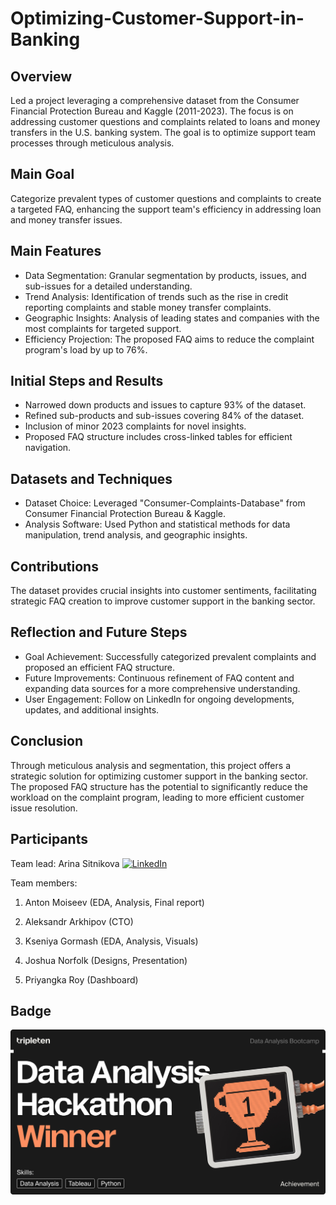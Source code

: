 # Optimizing-Customer-Support-in-Banking
## Overview
Led a project leveraging a comprehensive dataset from the Consumer Financial Protection Bureau and Kaggle (2011-2023). The focus is on addressing customer questions and complaints related to loans and money transfers in the U.S. banking system. The goal is to optimize support team processes through meticulous analysis.
## Main Goal
Categorize prevalent types of customer questions and complaints to create a targeted FAQ, enhancing the support team's efficiency in addressing loan and money transfer issues.
## Main Features
* Data Segmentation: Granular segmentation by products, issues, and sub-issues for a detailed understanding.
* Trend Analysis: Identification of trends such as the rise in credit reporting complaints and stable money transfer complaints.
* Geographic Insights: Analysis of leading states and companies with the most complaints for targeted support.
* Efficiency Projection: The proposed FAQ aims to reduce the complaint program's load by up to 76%.
## Initial Steps and Results
* Narrowed down products and issues to capture 93% of the dataset.
* Refined sub-products and sub-issues covering 84% of the dataset.
* Inclusion of minor 2023 complaints for novel insights.
* Proposed FAQ structure includes cross-linked tables for efficient navigation.
## Datasets and Techniques
* Dataset Choice: Leveraged "Consumer-Complaints-Database" from Consumer Financial Protection Bureau & Kaggle.
* Analysis Software: Used Python and statistical methods for data manipulation, trend analysis, and geographic insights.
## Contributions
The dataset provides crucial insights into customer sentiments, facilitating strategic FAQ creation to improve customer support in the banking sector.
## Reflection and Future Steps
* Goal Achievement: Successfully categorized prevalent complaints and proposed an efficient FAQ structure.
* Future Improvements: Continuous refinement of FAQ content and expanding data sources for a more comprehensive understanding.
* User Engagement: Follow on LinkedIn for ongoing developments, updates, and additional insights.
## Conclusion
Through meticulous analysis and segmentation, this project offers a strategic solution for optimizing customer support in the banking sector. The proposed FAQ structure has the potential to significantly reduce the workload on the complaint program, leading to more efficient customer issue resolution.
## Participants
Team lead: Arina Sitnikova [![LinkedIn](https://img.shields.io/badge/LinkedIn-Profile-blue)](https://www.linkedin.com/in/arina-sitnikova/)

Team members:

1. Anton Moiseev (EDA, Analysis, Final report)

2. Aleksandr Arkhipov (CTO)

3. Kseniya Gormash (EDA, Analysis, Visuals)

5. Joshua Norfolk (Designs, Presentation)

6. Priyangka Roy (Dashboard)
## Badge
![image](https://github.com/priyangkaroysingha/Optimizing-Customer-Support-in-Banking/blob/main/Winner_Badge.jpg)

  
